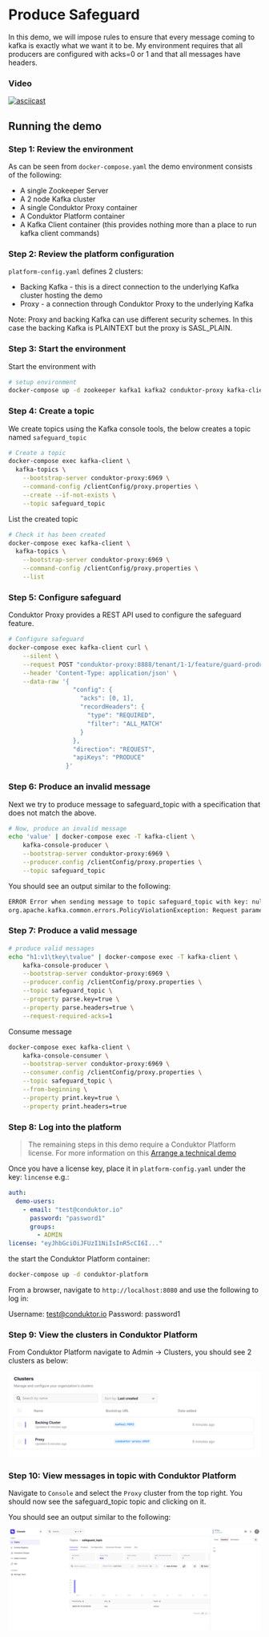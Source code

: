 # Produce Safeguard

In this demo, we will impose rules to ensure that every message coming to kafka is exactly what we want it to be. My environment requires that all producers are configured with acks=0 or 1 and that all messages have headers.

### Video

[![asciicast](https://asciinema.org/a/QOreVnTmGxdo6eMPDeXtUqIxx.svg)](https://asciinema.org/a/QOreVnTmGxdo6eMPDeXtUqIxx)

## Running the demo

### Step 1: Review the environment

As can be seen from `docker-compose.yaml` the demo environment consists of the following:

* A single Zookeeper Server
* A 2 node Kafka cluster
* A single Conduktor Proxy container
* A Conduktor Platform container
* A Kafka Client container (this provides nothing more than a place to run kafka client commands)

### Step 2: Review the platform configuration

`platform-config.yaml` defines 2 clusters:

* Backing Kafka - this is a direct connection to the underlying Kafka cluster hosting the demo
* Proxy - a connection through Conduktor Proxy to the underlying Kafka

Note: Proxy and backing Kafka can use different security schemes. 
In this case the backing Kafka is PLAINTEXT but the proxy is SASL_PLAIN.

### Step 3: Start the environment

Start the environment with

```bash
# setup environment
docker-compose up -d zookeeper kafka1 kafka2 conduktor-proxy kafka-client
```

### Step 4: Create a topic

We create topics using the Kafka console tools, the below creates a topic named `safeguard_topic`

```bash
# Create a topic
docker-compose exec kafka-client \
  kafka-topics \
    --bootstrap-server conduktor-proxy:6969 \
    --command-config /clientConfig/proxy.properties \
    --create --if-not-exists \
    --topic safeguard_topic
```

List the created topic

```bash
# Check it has been created
docker-compose exec kafka-client \
  kafka-topics \
    --bootstrap-server conduktor-proxy:6969 \
    --command-config /clientConfig/proxy.properties \
    --list
```

### Step 5: Configure safeguard

Conduktor Proxy provides a REST API used to configure the safeguard feature.

```bash
# Configure safeguard
docker-compose exec kafka-client curl \
    --silent \
    --request POST "conduktor-proxy:8888/tenant/1-1/feature/guard-produce" \
    --header 'Content-Type: application/json' \
    --data-raw '{
                  "config": {
                    "acks": [0, 1],
                    "recordHeaders": {
                      "type": "REQUIRED",
                      "filter": "ALL_MATCH"
                    }
                  },
                  "direction": "REQUEST",
                  "apiKeys": "PRODUCE"
                }'
```

### Step 6: Produce an invalid message

Next we try to produce message to safeguard_topic with a specification that does not match the above.

```bash
# Now, produce an invalid message
echo 'value' | docker-compose exec -T kafka-client \
    kafka-console-producer \
    --bootstrap-server conduktor-proxy:6969 \
    --producer.config /clientConfig/proxy.properties \
    --topic safeguard_topic
```

You should see an output similar to the following:

```bash
ERROR Error when sending message to topic safeguard_topic with key: null, value: 5 bytes with error: (org.apache.kafka.clients.producer.internals.ErrorLoggingCallback)                                                                                         
org.apache.kafka.common.errors.PolicyViolationException: Request parameters do not satisfy the configured policy. Headers are required, offset=0. Invalid value for 'acks': -1. Valid value is one of the values: 0, 1
```

### Step 7: Produce a valid message

```bash
# produce valid messages
echo "h1:v1\tkey\tvalue" | docker-compose exec -T kafka-client \
    kafka-console-producer \
    --bootstrap-server conduktor-proxy:6969 \
    --producer.config /clientConfig/proxy.properties \
    --topic safeguard_topic \
    --property parse.key=true \
    --property parse.headers=true \
    --request-required-acks=1
```

Consume message
```bash
docker-compose exec kafka-client \
    kafka-console-consumer \
    --bootstrap-server conduktor-proxy:6969 \
    --consumer.config /clientConfig/proxy.properties \
    --topic safeguard_topic \
    --from-beginning \
    --property print.key=true \
    --property print.headers=true
```
### Step 8: Log into the platform

> The remaining steps in this demo require a Conduktor Platform license. For more information on this [Arrange a technical demo](https://www.conduktor.io/contact/demo)

Once you have a license key, place it in `platform-config.yaml` under the key: `lincense` e.g.:

```yaml
auth:
  demo-users:
    - email: "test@conduktor.io"
      password: "password1"
      groups:
        - ADMIN
license: "eyJhbGciOiJFUzI1NiIsInR5cCI6I..."
```

the start the Conduktor Platform container:

```bash
docker-compose up -d conduktor-platform
```

From a browser, navigate to `http://localhost:8080` and use the following to log in:

Username: test@conduktor.io
Password: password1

### Step 9: View the clusters in Conduktor Platform

From Conduktor Platform navigate to Admin -> Clusters, you should see 2 clusters as below:

![clusters](images/clusters.png "Clusters")

### Step 10: View messages in topic with Conduktor Platform

Navigate to `Console` and select the `Proxy` cluster from the top right.
You should now see the safeguard_topic topic and clicking on it.

You should see an output similar to the following:

![Produce safeguard](images/produce_safeguard.png "Produce safeguard")
